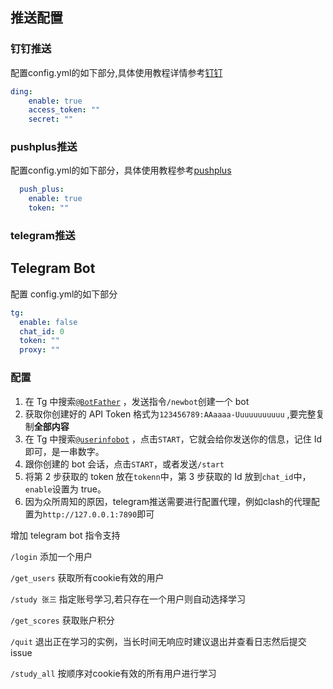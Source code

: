 ## 推送配置

### 钉钉推送
配置config.yml的如下部分,具体使用教程详情参考[钉钉](https://developers.dingtalk.com/document/robots/custom-robot-access?spm=ding_open_doc.document.0.0.7f875e5903iVpC#topic-2026027)
```yaml
ding:
    enable: true
    access_token: ""
    secret: ""
```

### pushplus推送
配置config.yml的如下部分，具体使用教程参考[pushplus](https://www.pushplus.plus/)
```yaml
  push_plus:
    enable: true
    token: ""
```
### telegram推送 
## Telegram Bot
配置 config.yml的如下部分
```yaml
tg:
  enable: false
  chat_id: 0
  token: ""
  proxy: ""
```

### 配置

1. 在 Tg 中搜索[`@BotFather`](https://t.me/BotFather) ，发送指令`/newbot`创建一个 bot
2. 获取你创建好的 API Token 格式为`123456789:AAaaaa-Uuuuuuuuuuu` ,要完整复制**全部内容**
3. 在 Tg 中搜索[`@userinfobot`](https://t.me/userinfobot) ，点击`START`，它就会给你发送你的信息，记住 Id 即可，是一串数字。
4. 跟你创建的 bot 会话，点击`START`，或者发送`/start`
5. 将第 2 步获取的 token 放在`tokenn`中，第 3 步获取的 Id 放到`chat_id`中，`enable`设置为 true。
6. 因为众所周知的原因，telegram推送需要进行配置代理，例如clash的代理配置为```http://127.0.0.1:7890```即可

增加 telegram bot 指令支持

`/login` 添加一个用户

`/get_users` 获取所有cookie有效的用户

`/study 张三` 指定账号学习,若只存在一个用户则自动选择学习

`/get_scores` 获取账户积分

`/quit` 退出正在学习的实例，当长时间无响应时建议退出并查看日志然后提交issue

`/study_all` 按顺序对cookie有效的所有用户进行学习



